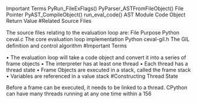 Important Terms PyRun_FileExFlags() PyParser_ASTFromFileObject() File Pointer PyAST_CompileObject() run_eval_code() AST Module Code Object Return Value 
#Related Source Files 

 The source ﬁles relating to the evaluation loop are: File Purpose Python ceval.c The core evaluation loop implementation Python ceval-gil.h The GIL deﬁnition and control algorithm 
#Important Terms 

 • The evaluation loop will take a  code object  and convert it into a series of  frame objects • The interpreter has at least one  thread • Each thread has a  thread state • Frame Objects are executed in a stack, called the  frame stack • Variables are referenced in a  value stack 
#Constructing Thread State 

 Before a frame can be executed, it needs to be linked to a thread. CPython can have many threads running at any one time within a 156